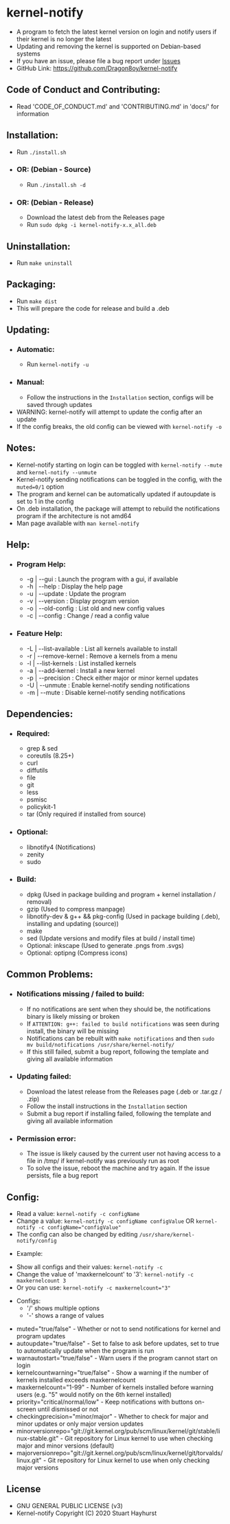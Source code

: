 # kernel-notify
 - A program to fetch the latest kernel version on login and notify users if their kernel is no longer the latest
 - Updating and removing the kernel is supported on Debian-based systems
 - If you have an issue, please file a bug report under [Issues](https://github.com/Dragon8oy/kernel-notify/issues "Issues")
 - GitHub Link: https://github.com/Dragon8oy/kernel-notify

## Code of Conduct and Contributing:
 - Read 'CODE\_OF\_CONDUCT.md' and 'CONTRIBUTING.md' in 'docs/' for information

## Installation:
 * Run `./install.sh`
 - ### OR: (Debian - Source)
   * Run `./install.sh -d`
 - ### OR: (Debian - Release)
   * Download the latest deb from the Releases page
   * Run `sudo dpkg -i kernel-notify-x.x_all.deb`

## Uninstallation:
 * Run `make uninstall`

## Packaging:
 * Run `make dist`
 * This will prepare the code for release and build a .deb

## Updating:
 - ### Automatic:
   * Run `kernel-notify -u`
 - ### Manual:
   * Follow the instructions in the `Installation` section, configs will be saved through updates
 - WARNING: kernel-notify will attempt to update the config after an update
 - If the config breaks, the old config can be viewed with `kernel-notify -o`

## Notes:
 * Kernel-notify starting on login can be toggled with `kernel-notify --mute` and `kernel-notify --unmute`
 * Kernel-notify sending notifications can be toggled in the config, with the `muted=0/1` option
 * The program and kernel can be automatically updated if autoupdate is set to 1 in the config
 * On .deb installation, the package will attempt to rebuild the notifications program if the architecture is not amd64
 * Man page available with `man kernel-notify`

## Help:
 - ### Program Help:
   * -g  | --gui        : Launch the program with a gui, if available
   * -h  | --help       : Display the help page
   * -u  | --update     : Update the program
   * -v  | --version    : Display program version
   * -o  | --old-config : List old and new config values
   * -c  | --config     : Change / read a config value

 - ### Feature Help:
   * -L  | --list-available : List all kernels available to install
   * -r  | --remove-kernel  : Remove a kernels from a menu
   * -l  | --list-kernels   : List installed kernels
   * -a  | --add-kernel     : Install a new kernel
   * -p  | --precision      : Check either major or minor kernel updates
   * -U  | --unmute         : Enable kernel-notify sending notifications
   * -m  | --mute           : Disable kernel-notify sending notifications

## Dependencies:
 - ### Required:
   * grep & sed
   * coreutils (8.25+)
   * curl
   * diffutils
   * file
   * git
   * less
   * psmisc
   * policykit-1
   * tar (Only required if installed from source)

 - ### Optional:
   * libnotify4 (Notifications)
   * zenity
   * sudo

 - ### Build:
   * dpkg (Used in package building and program + kernel installation / removal)
   * gzip (Used to compress manpage)
   * libnotify-dev & g++ && pkg-config (Used in package building (.deb), installing and updating (source))
   * make
   * sed (Update versions and modify files at build / install time)
   * Optional: inkscape (Used to generate .pngs from .svgs)
   * Optional: optipng (Compress icons)

## Common Problems:
 - ### Notifications missing / failed to build:
   * If no notifications are sent when they should be, the notifications binary is likely missing or broken
   * If `ATTENTION: g++: failed to build notifications` was seen during install, the binary will be missing
   * Notifications can be rebuilt with `make notifications` and then `sudo mv build/notifications /usr/share/kernel-notify/`
   * If this still failed, submit a bug report, following the template and giving all available information

 - ### Updating failed:
   * Download the latest release from the Releases page (.deb or .tar.gz / .zip)
   * Follow the install instructions in the `Installation` section
   * Submit a bug report if installing failed, following the template and giving all available information

 - ### Permission error:
   * The issue is likely caused by the current user not having access to a file in /tmp/ if kernel-notify was previously run as root
   * To solve the issue, reboot the machine and try again. If the issue persists, file a bug report

## Config:
 * Read a value:   `kernel-notify -c configName`
 * Change a value: `kernel-notify -c configName configValue` OR `kernel-notify -c configName="configValue"`
 * The config can also be changed by editing `/usr/share/kernel-notify/config`

 - Example:
  * Show all configs and their values: `kernel-notify -c`
  * Change the value of 'maxkernelcount' to '3': `kernel-notify -c maxkernelcount 3`
  * Or you can use: `kernel-notify -c maxkernelcount="3"`

 - Configs:
   * '/' shows multiple options
   * '-' shows a range of values
  * muted="true/false" - Whether or not to send notifications for kernel and program updates
  * autoupdate="true/false" - Set to false to ask before updates, set to true to automatically update when the program is run
  * warnautostart="true/false" - Warn users if the program cannot start on login
  * kernelcountwarning="true/false" - Show a warning if the number of kernels installed exceeds maxkernelcount
  * maxkernelcount="1-99" - Number of kernels installed before warning users (e.g. "5" would notify on the 6th kernel installed)
  * priority="critical/normal/low" - Keep notifications with buttons on-screen until dismissed or not
  * checkingprecision="minor/major" - Whether to check for major and minor updates or only major version updates
  * minorversionrepo="git://git.kernel.org/pub/scm/linux/kernel/git/stable/linux-stable.git" - Git repository for Linux kernel to use when checking major and minor versions (default)
  * majorversionrepo="git://git.kernel.org/pub/scm/linux/kernel/git/torvalds/linux.git" - Git repository for Linux kernel to use when only checking major versions

## License
 * GNU GENERAL PUBLIC LICENSE (v3)
 * Kernel-notify Copyright (C) 2020 Stuart Hayhurst
